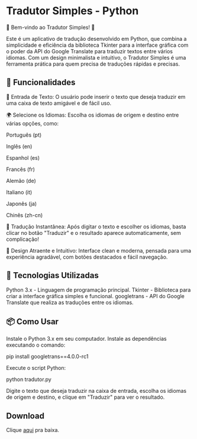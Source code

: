 # Tradutor Simples - Python
🎉 Bem-vindo ao Tradutor Simples! 🎉

Este é um aplicativo de tradução desenvolvido em Python, que combina a simplicidade e eficiência da biblioteca Tkinter para a interface gráfica com o poder da API do Google Translate para traduzir textos entre vários idiomas. Com um design minimalista e intuitivo, o Tradutor Simples é uma ferramenta prática para quem precisa de traduções rápidas e precisas.

## 🌟 Funcionalidades
💬 Entrada de Texto: O usuário pode inserir o texto que deseja traduzir em uma caixa de texto amigável e de fácil uso.

🌍 Selecione os Idiomas: Escolha os idiomas de origem e destino entre várias opções, como:

Português (pt)

Inglês (en)

Espanhol (es)

Francês (fr)

Alemão (de)

Italiano (it)

Japonês (ja)

Chinês (zh-cn)

🔄 Tradução Instantânea: Após digitar o texto e escolher os idiomas, basta clicar no botão "Traduzir" e o resultado aparece automaticamente, sem complicação!

🎨 Design Atraente e Intuitivo: Interface clean e moderna, pensada para uma experiência agradável, com botões destacados e fácil navegação.

## 🚀 Tecnologias Utilizadas
Python 3.x - Linguagem de programação principal.
Tkinter - Biblioteca para criar a interface gráfica simples e funcional.
googletrans - API do Google Translate que realiza as traduções entre os idiomas.

## 📦 Como Usar
Instale o Python 3.x em seu computador.
Instale as dependências executando o comando:

pip install googletrans==4.0.0-rc1

Execute o script Python:

python tradutor.py

Digite o texto que deseja traduzir na caixa de entrada, escolha os idiomas de origem e destino, e clique em "Traduzir" para ver o resultado.


## **Download**
Clique [aqui](https://github.com/Nakasato181/Tradutor-Simples/releases/download/v1.0.0/traduto.exe) pra baixa.

